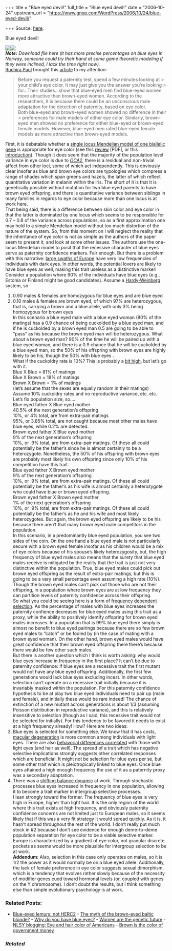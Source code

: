 +++
title = "Blue eyed devil!"
full_title = "Blue eyed devil!"
date = "2006-10-24"
upstream_url = "https://www.gnxp.com/WordPress/2006/10/24/blue-eyed-devil/"

+++
Source: [here](https://www.gnxp.com/WordPress/2006/10/24/blue-eyed-devil/).

Blue eyed devil!

[![](https://i0.wp.com/www.gnxp.com/blog/uploaded_images/blueye-797381.jpg?w=640)![](https://i0.wp.com/www.gnxp.com/blog/uploaded_images/blueye-797381.jpg?w=640)](https://i0.wp.com/www.gnxp.com/blog/uploaded_images/blueye-702328.jpg)  
***Note:** Download file here (it has more precise percentages on blue eyes in Norway, someone could try their hand at some game theoretic modeling if they were inclined, I lack the time right now).*  
[Ruchira Paul](http://www.accidentalblogger.typepad.com/) brought this [article](http://www.sciencedaily.com/releases/2006/10/061023193617.htm) to my attention:

> Before you request a paternity test, spend a few minutes looking at > your child’s eye color. It may just give you the answer you’re looking > for…Their studies…show that blue-eyed men find blue-eyed women more attractive than brown-eyed women. According to the researchers, it is because there could be an unconscious male adaptation for the detection of paternity, based on eye color.  
> Both blue-eyed and brown-eyed women showed no difference in their > preferences for male models of either eye color. Similarly, brown-eyed men showed no preference for either blue-eyed or brown-eyed female models. However, blue-eyed men rated blue-eyed female models as more attractive than brown-eyed models.

First, it is debatable whether a [single locus Mendelian model of one biallelic gene](http://mistupid.com/science/heredity.htm) is appropriate for eye color (see this [review](http://www.biosci.ohio-state.edu/%7Epfuerst/courses/eeobmg640/reading1eyecolor.pdf) \[PDF\], or this [introduction](http://www.hhmi.org/cgi-bin/askascientist/highlight.pl?kw=&file=answers%2Fgenetics%2Fans_044.html)). Though it does seem that the majority of the population level variance in eye color is due to [*OCA2*](http://www.ncbi.nlm.nih.gov/entrez/query.fcgi?CMD=search&DB=pubmed), there is a residual and non-trivial affect from other loci, some of which act independently. This is obviously clear insofar as blue and brown eye colors are typologies which compress a range of shades which span greens and hazels, the latter of which reflect quantitative variation in melanin within the iris. The short of it is that it is genetically possible without mutation for two blue eyed parents to have brown eyed offspring, and there is quantitative variance between siblings in many families in regards to eye color because more than one locus is at work here.  
That being said, there is a difference between skin color and eye color in that the latter is dominated by one locus which seems to be responsible for 0.7 – 0.8 of the variance across populations, so as a first approximation one may hold to a simple Mendelian model without too much distortion of the nature of the system. So, from this moment on I will neglect the reality that the inheritance of eye color is not as simple as the authors of the paper seem to present it, and look at some other issues. The authors use the one-locus Mendelian model to posit that the recessive character of blue eyes serve as paternity confidence markers. Fair enough. But there is a problem with this narrative: [large swaths of Europe](https://www.gnxp.com/blog/2006/03/blonde-hair-blue-eyes.php) have very low frequencies of individuals with dark eyes. In other words, the potential lovers are likely to have blue eyes as well, making this trait useless as a distinctive marker! Consider a population where 90% of the individuals have blue eyes (e.g., Estonia or Finland might be good candidates). Assume a [Hardy-Weinberg](https://en.wikipedia.org/wiki/Hardy-Weinberg) system, so

  
1) 0.90 males & females are homozygous for blue eyes and are blue eyed  
2) 0.10 males & females are brown eyed, of which 97% are heterozygous, that is, carrying a brown and a blue allele, with only 3% being homozygous for brown eyes  
In this scenario a blue eyed male with a blue eyed woman (80% of the matings) has a 0.9 chance of being cuckolded by a blue eyed man, and if he is cuckolded by a brown eyed man 0.5 are going to be able to “pass” as his because the brown eyed man will be heterozygous. What about a brown eyed man? 90% of the time he will be paired up with a blue eyed woman, and there is a 0.9 chance that he will be cuckolded by a blue eyed man, so the 50% of his offspring with brown eyes are highly likely to be his, though the 50% with blue eyes .  
What if the cuckoldry rate is 10%? This is probably a [bit high](https://www.gnxp.com/blog/2006/04/paternity-confidence-paper-finally.php), but let’s go with it.  
Blue X Blue = 81% of matings  
Blue X Brown = 18% of matings  
Brown X Brown = 1% of matings  
(let’s assume that the sexes are equally random in their matings)  
Assume 10% cuckoldry rates and no reproductive variance, etc. etc. Let’s fix population size, so….  
Blue eyed father X Blue eyed mother  
40.5% of the next generation’s offspring  
10%, or 4% total, are from extra-pair matings  
95%, or 3.85% total, are not caught because most other males have blue eyes, while 0.2% are detected.  
Brown eyed father X Blue eyed mother  
9% of the next generation’s offspring  
10%, or .9% total, are from extra-pair matings. Of these all could potentially be the father’s since he is almost certainly to be a heterozygote. Nonetheless, the 50% of his offspring with brown eyes are probably most likely his own offspring since only 10% of his competition have this trait.  
Blue eyed father X Brown eyed mother  
9% of the next generation’s offspring  
10%, or .9% total, are from extra-pair matings. Of these all could potentially be the father’s as his wife is almost certainly a heterozygote who could have blue or brown eyed offspring.  
Brown eyed father X Brown eyed mother  
1% of the next generation’s offspring  
10%, or .9% total, are from extra-pair matings. Of these all could potentially be the father’s as he and his wife and most likely heterozygotes. But again, the brown eyed offspring are likely to be his because there aren’t that many brown eyed male competitors in the population.  
In this scenario, in a predominantly blue eyed population, you see two sides of the coin. On the one hand a blue eyed male is not particularly secure with a brown eyed female insofar as his children would be a mix of eye colors because of his spouse’s likely heterozygosity, but, the high frequency of blue eyed males also means that the surety that blue eyed males receive is mitigated by the reality that the trait is just not very distinctive within the population. True, blue eyed males could pick out brown eyed offspring as the result of extra-pair matings, but this is going to be a very small percentage even assuming a high rate (10%). Though the brown eyed males can’t pick out those who are not their offspring, in a population where brown eyes are at low frequency they can partition levels of paternity confidence across their offspring.  
So what you could be seeing here is a form of [frequency dependent selection](http://www.blackwellpublishing.com/ridley/a-z/Frequency-dependent_selection.asp). As the percentage of males with blue eyes increases the paternity confience decreases for blue eyed males using this trait as a proxy, while the ability to positively identify offspring for brown eyed males increases. In a population that is 99% blue eyed there simply is almost no benefit to blue eyed pairings because there are so few brown eyed males to “catch” or be fooled by (in the case of mating with a brown eyed woman). On the other hand, brown eyed males would have great confidence that their brown eyed offspring there there’s because there would be few other such males.  
But there is another question which I think is worth asking: why would blue eyes increase in frequency in the first place? It can’t be due to paternity confidence: if blue eyes are a recessive trait the first mutant would not have any blue eyed offspring. Additionally, the first few generations would lack blue eyes excluding incest. In other words, selection can’t operate on a recessive trait initially because it is invariably masked within the population. For this paternity confidence hypothesis to be at play two blue eyed individuals need to pair up (male and female), and initially these would be rare indeed! The chance of extinction of a new mutant across generations is about 1/3 (assuming Poisson distribution in reproductive variance), and this is relatively insensitive to selection (though as I said, this recessive trait would not be selected for initially). For this tendency to be favored it needs to exist at a high frequency already! How? Here are two ideas:  
1) Blue eyes is selected for something else. We know that it has costs, [macular degeneration](http://www.ncbi.nlm.nih.gov/entrez/query.fcgi?db=pubmed&cmd=Retrieve&dopt=AbstractPlus&list_uids=15906061&query_hl=26&itool=pubmed_docsum) is more common among individuals with light eyes. There are also [behavorial differences correlated](https://www.gnxp.com/MT2/archives/002275.html) with those with light eyes (and hair as well). The spread of a trait which has negative selective implications strongly suggests other correlated responses which are beneficial. It might not be selection for blue eyes per se, but some other trait which is pleiotropically linked to blue eyes. Once blue eyes attained a high enough frequency the use of it as a paternity proxy was a secondary adaptation.  
2) There was a [shifting balance dynamic](https://www.gnxp.com/MT2/archives/000629.html) at work. Through stochastic processes blue eyes increased in frequency in one population, allowing it to become a trait marker in intergroup selective processes.  
I lean strongly toward the former. The frequency of blue eyes is very high in Europe, higher than light hair. It is the only region of the world where this trait exists at high frequency, and obviously paternity confidence concerns are not limited just to European males, so it seems likely that if this was a very fit strategy it would spread quickly. As it is, it hasn’t spread throughout the rest of the world. I don’t really put much stock in \#2 because I don’t see evidence for enough deme-to-deme population separation for eye color to be a viable selective marker. Europe is characterized by a gradient of eye color, not granular discrete pockets as seems would be more plausible for intergroup selection to be at work.  
**Addendum:** Also, selection in this case only operates on males, so it is 1/2 the power as it would normally be on a blue eyed allele. Additionally, the lack of female preference in eye color suggests sexual dimorphism, which is a tendency that evolves rather slowly because of the necessity of modifier genes cued toward hormonal levels (or, coupled with genes on the Y chromosome). I don’t doubt the results, but I think something else than simple evolutionary psychology is at work.

### Related Posts:

- [Blue-eyed lemurs: not
  HERC2](https://www.gnxp.com/WordPress/2009/03/10/blue-eyed-lemurs-not-herc2/) - [The myth of the brown-eyed baltic
  blonde?](https://www.gnxp.com/WordPress/2005/05/02/the-myth-of-the-brown-eyed-baltic-blonde/) - [Why do you have blue
  eyes?](https://www.gnxp.com/WordPress/2007/09/22/why-do-you-have-blue-eyes/) - [Women are the genetic
  future](https://www.gnxp.com/WordPress/2009/03/31/women-are-the-genetic-future/) - [NLSY blogging: Eye and hair color of
  Americans](https://www.gnxp.com/WordPress/2008/12/13/nlsy-blogging-eye-and-hair-color-of-americans/) - [Brown is the color of government
  money](https://www.gnxp.com/WordPress/2009/04/11/brown-is-the-color-of-government-money/)

### *Related*

[](https://www.addtoany.com/add_to/facebook?linkurl=https%3A%2F%2Fwww.gnxp.com%2FWordPress%2F2006%2F10%2F24%2Fblue-eyed-devil%2F&linkname=Blue%20eyed%20devil%21 "Facebook")[](https://www.addtoany.com/add_to/twitter?linkurl=https%3A%2F%2Fwww.gnxp.com%2FWordPress%2F2006%2F10%2F24%2Fblue-eyed-devil%2F&linkname=Blue%20eyed%20devil%21 "Twitter")[](https://www.addtoany.com/add_to/email?linkurl=https%3A%2F%2Fwww.gnxp.com%2FWordPress%2F2006%2F10%2F24%2Fblue-eyed-devil%2F&linkname=Blue%20eyed%20devil%21 "Email")[](https://www.addtoany.com/share)
